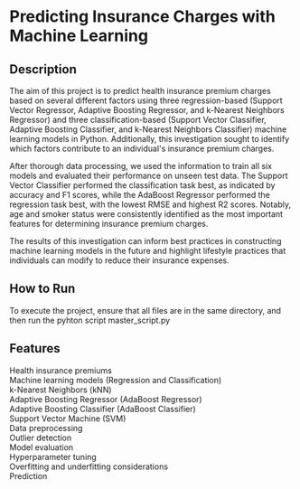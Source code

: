 # Predicting Insurance Charges with Machine Learning
## Description
The aim of this project is to predict health insurance premium charges based on several different factors using three regression-based (Support Vector Regressor, Adaptive Boosting Regressor, and k-Nearest Neighbors Regressor) and three classification-based (Support Vector Classifier, Adaptive Boosting Classifier, and k-Nearest Neighbors Classifier) machine learning models in Python. Additionally, this investigation sought to identify which factors contribute to an individual's insurance premium charges.

After thorough data processing, we used the information to train all six models and evaluated their performance on unseen test data. The Support Vector Classifier performed the classification task best, as indicated by accuracy and F1 scores, while the AdaBoost Regressor performed the regression task best, with the lowest RMSE and highest R2 scores. Notably, age and smoker status were consistently identified as the most important features for determining insurance premium charges.

The results of this investigation can inform best practices in constructing machine learning models in the future and highlight lifestyle practices that individuals can modify to reduce their insurance expenses.

## How to Run
To execute the project, ensure that all files are in the same directory, and then run the pyhton script master_script.py

## Features
Health insurance premiums  
Machine learning models (Regression and Classification)  
k-Nearest Neighbors (kNN)  
Adaptive Boosting Regressor (AdaBoost Regressor)  
Adaptive Boosting Classifier (AdaBoost Classifier)  
Support Vector Machine (SVM)  
Data preprocessing  
Outlier detection  
Model evaluation  
Hyperparameter tuning  
Overfitting and underfitting considerations  
Prediction
